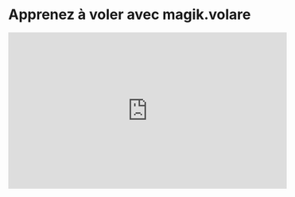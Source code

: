 
# Apprenez à voler avec magik.volare

<iframe width="560" height="315" src="https://www.youtube.com/embed/3TuziyfpNFo" frameborder="0" allowfullscreen></iframe>
